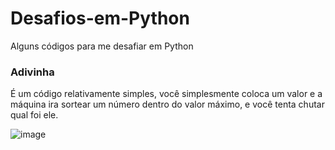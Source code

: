 # Desafios-em-Python
Alguns códigos para me desafiar em Python

### Adivinha ###
É um código relativamente simples, você simplesmente coloca um valor e a máquina ira sortear um número dentro do valor máximo, e você tenta chutar qual foi ele.

![image](https://github.com/user-attachments/assets/f341b56c-22d8-49a6-8945-8ff7bd2ed664)
